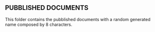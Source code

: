 ## PUBBLISHED DOCUMENTS ##

This folder contains the pubblished documents with a random generated name composed by 8 characters.
